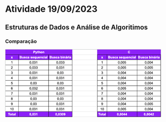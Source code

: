 # Atividade 19/09/2023
## Estruturas de Dados e Análise de Algoritimos

### Comparação
![Tabela de comparação](assets/table.png)
